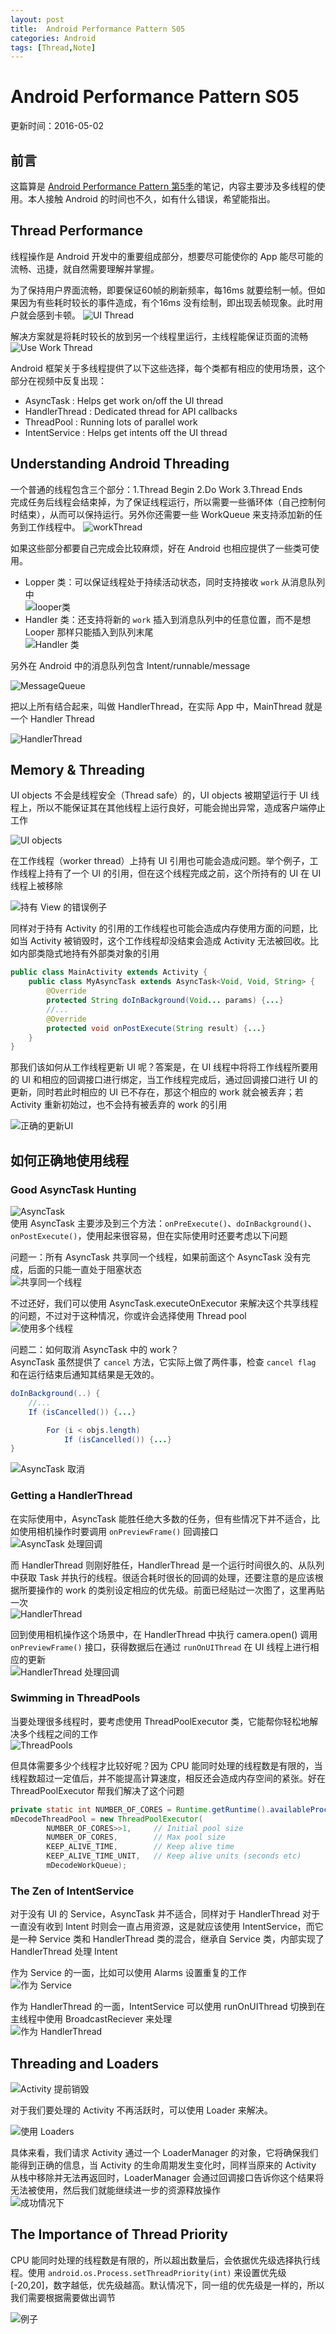 ```yaml
---
layout: post
title:  Android Performance Pattern S05
categories: Android
tags: [Thread,Note]
---
```

# Android Performance Pattern S05
更新时间：2016-05-02

## 前言
这篇算是 [Android Performance Pattern 第5季](https://www.youtube.com/playlist?list=PLWz5rJ2EKKc9CBxr3BVjPTPoDPLdPIFCE)的笔记，内容主要涉及多线程的使用。本人接触 Android 的时间也不久，如有什么错误，希望能指出。

## Thread Performance
线程操作是 Android 开发中的重要组成部分，想要尽可能使你的 App 能尽可能的流畅、迅捷，就自然需要理解并掌握。

为了保持用户界面流畅，即要保证60帧的刷新频率，每16ms 就要绘制一帧。但如果因为有些耗时较长的事件造成，有个16ms 没有绘制，即出现丢帧现象。此时用户就会感到卡顿。
![UI Thread](/assets/2016-05/UIDrawing.png)

解决方案就是将耗时较长的放到另一个线程里运行，主线程能保证页面的流畅  
![Use Work Thread](/assets/2016-05/useWorkThread.png)

Android 框架关于多线程提供了以下这些选择，每个类都有相应的使用场景，这个部分在视频中反复出现：

- AsyncTask : Helps get work on/off the UI thread
- HandlerThread : Dedicated thread for API callbacks
- ThreadPool : Running lots of parallel work
- IntentService : Helps get intents off the UI thread

## Understanding Android Threading
一个普通的线程包含三个部分：1.Thread Begin 2.Do Work 3.Thread Ends  
完成任务后线程会结束掉，为了保证线程运行，所以需要一些循环体（自己控制何时结束），从而可以保持运行。另外你还需要一些 WorkQueue 来支持添加新的任务到工作线程中。
![workThread](/assets/2016-05/WorkThread.png)

如果这些部分都要自己完成会比较麻烦，好在 Android 也相应提供了一些类可使用。

- Lopper 类：可以保证线程处于持续活动状态，同时支持接收 `work` 从消息队列中  
![looper类](/assets/2016-05/Looper.png)
- Handler 类：还支持将新的 `work` 插入到消息队列中的任意位置，而不是想 Looper 那样只能插入到队列末尾  
![Handler 类](/assets/2016-05/Handler.png)

另外在 Android 中的消息队列包含 Intent/runnable/message

![MessageQueue](/assets/2016-05/MessageQueue.png)

把以上所有结合起来，叫做 HandlerThread，在实际 App 中，MainThread 就是一个 Handler Thread

![HandlerThread](/assets/2016-05/HandlerThread.png)

## Memory & Threading
UI objects 不会是线程安全（Thread safe）的，UI objects 被期望运行于 UI 线程上，所以不能保证其在其他线程上运行良好，可能会抛出异常，造成客户端停止工作

![UI objects](/assets/2016-05/UI_OtherThread.png)

在工作线程（worker thread）上持有 UI 引用也可能会造成问题。举个例子，工作线程上持有了一个 UI 的引用，但在这个线程完成之前，这个所持有的 UI 在 UI 线程上被移除

![持有 View 的错误例子](/assets/2016-05/Error_holdViewReference.png)

同样对于持有 Activity 的引用的工作线程也可能会造成内存使用方面的问题，比如当 Activity 被销毁时，这个工作线程却没结束会造成 Activity 无法被回收。比如内部类隐式地持有外部类对象的引用

```java
public class MainActivity extends Activity {
    public class MyAsyncTask extends AsyncTask<Void, Void, String> {
        @Override
        protected String doInBackground(Void... params) {...}
        //...
        @Override
        protected void onPostExecute(String result) {...}
    }
}
```

那我们该如何从工作线程更新 UI 呢？答案是，在 UI 线程中将将工作线程所要用的 UI 和相应的回调接口进行绑定，当工作线程完成后，通过回调接口进行 UI 的更新，同时若此时相应的 UI 已不存在，那这个相应的 work 就会被丢弃；若 Activity 重新初始过，也不会持有被丢弃的 work 的引用

![正确的更新UI](/assets/2016-05/useWorkRecords.png)

## 如何正确地使用线程

### Good AsyncTask Hunting
![AsyncTask](/assets/2016-05/AsyncTask.png)  
使用 AsyncTask 主要涉及到三个方法：`onPreExecute()`、`doInBackground()`、`onPostExecute()`，使用起来很容易，但在实际使用时还要考虑以下问题

问题一：所有 AsyncTask 共享同一个线程，如果前面这个 AsyncTask 没有完成，后面的只能一直处于阻塞状态  
![共享同一个线程](/assets/2016-05/AsyncTask_One_Thread.png)

不过还好，我们可以使用 AsyncTask.executeOnExecutor 来解决这个共享线程的问题，不过对于这种情况，你或许会选择使用 Thread pool  
![使用多个线程](/assets/2016-05/AsyncTask_Multi_Threads.png)

问题二：如何取消 AsyncTask 中的 work？  
AsyncTask 虽然提供了 `cancel` 方法，它实际上做了两件事，检查 `cancel flag` 和在运行结束后通知其结果是无效的。

```java
doInBackground(..) {
    //...
    If (isCancelled()) {...}

        For (i < objs.length)
            If (isCancelled()) {...}
}
```

![AsyncTask 取消](/assets/2016-05/cancelAsyncTask.png)

### Getting a HandlerThread
在实际使用中，AsyncTask 能胜任绝大多数的任务，但有些情况下并不适合，比如使用相机操作时要调用
 `onPreviewFrame()` 回调接口  
![AsyncTask 处理回调](/assets/2016-05/AsyncTask_Callbacks.png)

而 HandlerThread 则刚好胜任，HandlerThread 是一个运行时间很久的、从队列中获取 Task 并执行的线程。很适合耗时很长的回调的处理，还要注意的是应该根据所要操作的 work 的类别设定相应的优先级。前面已经贴过一次图了，这里再贴一次  
![HandlerThread](/assets/2016-05/HandlerThread.png)

回到使用相机操作这个场景中，在 HandlerThread 中执行 camera.open() 调用 `onPreviewFrame()` 接口，获得数据后在通过 `runOnUIThread` 在 UI 线程上进行相应的更新  
![HandlerThread 处理回调](/assets/2016-05/HandlerThread_Callbacks.png)

### Swimming in ThreadPools
当要处理很多线程时，要考虑使用 ThreadPoolExecutor 类，它能帮你轻松地解决多个线程之间的工作  
![ThreadPools](/assets/2016-05/ThreadPoolExecutor.png)

但具体需要多少个线程才比较好呢？因为 CPU 能同时处理的线程数是有限的，当线程数超过一定值后，并不能提高计算速度，相反还会造成内存空间的紧张。好在 ThreadPoolExecutor 帮我们解决了这个问题

```java
private static int NUMBER_OF_CORES = Runtime.getRuntime().availableProcessors();
mDecodeThreadPool = new ThreadPoolExecutor(
        NUMBER_OF_CORES>>1,     // Initial pool size
        NUMBER_OF_CORES,        // Max pool size
        KEEP_ALIVE_TIME,        // Keep alive time
        KEEP_ALIVE_TIME_UNIT,   // Keep alive units (seconds etc)
        mDecodeWorkQueue);
```

### The Zen of IntentService
对于没有 UI 的 Service，AsyncTask 并不适合，同样对于 HandlerThread 对于一直没有收到 Intent 时则会一直占用资源，这是就应该使用 IntentService，而它是一种 Service 类和 HandlerThread 类的混合，继承自 Service 类，内部实现了 HandlerThread 处理 Intent

作为 Service 的一面，比如可以使用 Alarms 设置重复的工作  
![作为 Service](/assets/2016-05/IntentService_Service.png)

作为 HandlerThread 的一面，IntentService 可以使用 runOnUIThread 切换到在主线程中使用 BroadcastReciever 来处理  
![作为 HandlerThread](/assets/2016-05/IntentService_HandlerThread.png)

## Threading and Loaders
![Activity 提前销毁](/assets/2016-05/Activity_No_Loader.png)

对于我们要处理的 Activity 不再活跃时，可以使用 Loader 来解决。

![使用 Loaders](/assets/2016-05/Activity_Loader.png)

具体来看，我们请求 Activity 通过一个 LoaderManager 的对象，它将确保我们能得到正确的信息，当 Activity 的生命周期发生变化时，同样当原来的 Activity 从栈中移除并无法再返回时，LoaderManager 会通过回调接口告诉你这个结果将无法被使用，然后我们就能继续进一步的资源释放操作  
![成功情况下](/assets/2016-05/Loader_Success.png)

## The Importance of Thread Priority
CPU 能同时处理的线程数是有限的，所以超出数量后，会依据优先级选择执行线程。使用 `android.os.Process.setThreadPriority(int)` 来设置优先级[-20,20]，数字越低，优先级越高。默认情况下，同一组的优先级是一样的，所以我们需要根据需要做出调节

![例子](/assets/2016-05/Base_State_Value.png)
